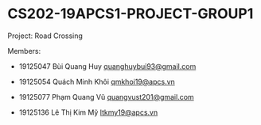 # CS202-19APCS1-PROJECT-GROUP1

Project: Road Crossing

Members:

+ 19125047	Bùi Quang Huy   quanghuybui93@gmail.com

+ 19125054	Quách Minh Khôi  qmkhoi19@apcs.vn

+ 19125077	Phạm Quang Vũ   quangvust201@gmail.com

+ 19125136	Lê Thị Kim Mỹ   ltkmy19@apcs.vn
